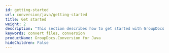 ```yaml
---
id: getting-started
url: conversion/java/getting-started
title: Get started
weight: 2
description: "This section describes how to get started with GroupDocs.Conversion for Java library to convert files"
keywords: convert files, conversion
productName: GroupDocs.Conversion for Java
hideChildren: False
---
```

<!--
This section provides an introduction to GroupDocs.Conversion fundamentals. For users new to GroupDocs.Conversion, this is the fastest way to learn the basic requirements and capabilities and get started with using the product.

To find out more about GroupDocs.Conversion, navigate to the appropriate section:  -->
